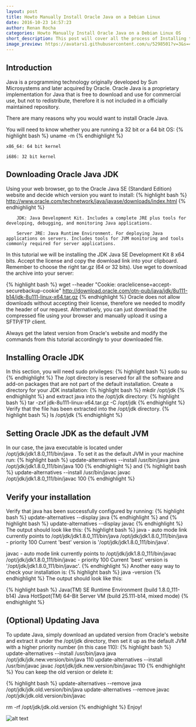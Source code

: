 ```yaml
---
layout: post
title: Howto Manually Install Oracle Java on a Debian Linux
date: 2016-10-23 14:57:23
author: Renan Rocha
categories: Howto Manually Install Oracle Java on a Debian Linux OS
short_description: This post will cover all the process of Installing the latest Java under Debian
image_preview: https://avatars1.githubusercontent.com/u/5298501?v=3&s=466
---
```


## Introduction

Java is a programming technology originally developed by Sun Microsystems and later acquired by Oracle. Oracle Java is a proprietary implementation for Java that is free to download and use for commercial use, but not to redistribute, therefore it is not included in a officially maintained repository.

There are many reasons why you would want to install Oracle Java.

You will need to know whether you are running a 32 bit or a 64 bit OS:
{% highlight bash %}
uname -m
{% endhighlight %}


    x86_64: 64 bit kernel

    i686: 32 bit kernel

## Downloading Oracle Java JDK

Using your web browser, go to the Oracle Java SE (Standard Edition) website and decide which version you want to install:
{% highlight bash %}
http://www.oracle.com/technetwork/java/javase/downloads/index.html
{% endhighlight %}

    	JDK: Java Development Kit. Includes a complete JRE plus tools for developing, debugging, and monitoring Java applications.

    	Server JRE: Java Runtime Environment. For deploying Java applications on servers. Includes tools for JVM monitoring and tools commonly required for server applications.

In this tutorial we will be installing the JDK Java SE Development Kit 8 x64 bits. Accept the license and copy the download link into your clipboard. Remember to choose the right tar.gz (64 or 32 bits). Use wget to download the archive into your server:


{% highlight bash %}
wget --header "Cookie: oraclelicense=accept-securebackup-cookie" http://download.oracle.com/otn-pub/java/jdk/8u111-b14/jdk-8u111-linux-x64.tar.gz
{% endhighlight %}
Oracle does not allow downloads without accepting their license, therefore we needed to modify the header of our request. Alternatively, you can just download the compressed file using your browser and manually upload it using a SFTP/FTP client.

Always get the latest version from Oracle's website and modify the commands from this tutorial accordingly to your downloaded file.

## Installing Oracle JDK
In this section, you will need sudo privileges:
{% highlight bash %}
sudo su
{% endhighlight %}
The /opt directory is reserved for all the software and add-on packages that are not part of the default installation. Create a directory for your JDK installation:
{% highlight bash %}
 mkdir /opt/jdk
{% endhighlight %}
and extract java into the /opt/jdk directory:
{% highlight bash %}
tar -zxf jdk-8u111-linux-x64.tar.gz -C /opt/jdk
{% endhighlight %}
Verify that the file has been extracted into the /opt/jdk directory.
{% highlight bash %}
 ls /opt/jdk
{% endhighlight %}
## Setting Oracle JDK as the default JVM
In our case, the java executable is located under /opt/jdk/jdk1.8.0_111/bin/java . To set it as the default JVM in your machine run:
{% highlight bash %}
update-alternatives --install /usr/bin/java java /opt/jdk/jdk1.8.0_111/bin/java 100
{% endhighlight %}
and
{% highlight bash %}
update-alternatives --install /usr/bin/javac javac /opt/jdk/jdk1.8.0_111/bin/javac 100
{% endhighlight %}
## Verify your installation
Verify that java has been successfully configured by running:
{% highlight bash %}
update-alternatives --display java
{% endhighlight %}
and
{% highlight bash %}
update-alternatives --display javac
{% endhighlight %}
The output should look like this:
{% highlight bash %}
java - auto mode
  link currently points to /opt/jdk/jdk1.8.0_111/bin/java
/opt/jdk/jdk1.8.0_111/bin/java - priority 100
Current 'best' version is '/opt/jdk/jdk1.8.0_111/bin/java'.

javac - auto mode
  link currently points to /opt/jdk/jdk1.8.0_111/bin/javac
/opt/jdk/jdk1.8.0_111/bin/javac - priority 100
Current 'best' version is '/opt/jdk/jdk1.8.0_111/bin/javac'.
{% endhighlight %}
Another easy way to check your installation is:
{% highlight bash %}
java -version
{% endhighlight %}
The output should look like this:

{% highlight bash %}
Java(TM) SE Runtime Environment (build 1.8.0_111-b14)
Java HotSpot(TM) 64-Bit Server VM (build 25.111-b14, mixed mode)
{% endhighlight %}
## (Optional) Updating Java
To update Java, simply download an updated version from Oracle's website and extract it under the /opt/jdk directory, then set it up as the default JVM with a higher priority number (in this case 110):
{% highlight bash %}
update-alternatives --install /usr/bin/java java /opt/jdk/jdk.new.version/bin/java 110
update-alternatives --install /usr/bin/javac javac /opt/jdk/jdk.new.version/bin/javac 110
{% endhighlight %}
You can keep the old version or delete it:

{% highlight bash %}
update-alternatives --remove java /opt/jdk/jdk.old.version/bin/java
update-alternatives --remove javac /opt/jdk/jdk.old.version/bin/javac

rm -rf /opt/jdk/jdk.old.version
{% endhighlight %}
Enjoy!

![alt text](http://i.imgur.com/iqLX7mC.gif "Impressive") 


